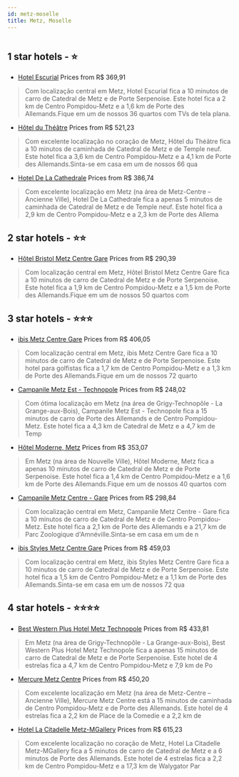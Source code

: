 ```yaml
---
id: metz-moselle
title: Metz, Moselle
---
```


<center><img src="https://i.travelapi.com/hotels/1000000/10000/5900/5801/21347e23_z.jpg" alt="" /></center>


##  1 star hotels - ⭐️

-    [Hotel Escurial](https://us.hurb.com/hotels/metz/hotel-escurial-HT-DG5Q?cmp=18055) Prices from R$ 369,91
   > Com localização central em Metz, Hotel Escurial fica a 10 minutos de carro de Catedral de Metz e de Porte Serpenoise.  Este hotel fica a 2 km de Centro Pompidou-Metz e a 1,6 km de Porte des Allemands.Fique em um de nossos 36 quartos com TVs de tela plana.
-    [Hôtel du Théâtre](https://us.hurb.com/hotels/metz/hotel-du-theatre-HT-WM2I?cmp=18055) Prices from R$ 521,23
   > Com excelente localização no coração de Metz, Hôtel du Théâtre fica a 10 minutos de caminhada de Catedral de Metz e de Temple neuf.  Este hotel fica a 3,6 km de Centro Pompidou-Metz e a 4,1 km de Porte des Allemands.Sinta-se em casa em um de nossos 66 qua
-    [Hotel De La Cathedrale](https://us.hurb.com/hotels/metz/hotel-de-la-cathedrale-HT-SJ9J?cmp=18055) Prices from R$ 386,74
   > Com excelente localização em Metz (na área de Metz-Centre – Ancienne Ville), Hotel De La Cathedrale fica a apenas 5 minutos de caminhada de Catedral de Metz e de Temple neuf.  Este hotel fica a 2,9 km de Centro Pompidou-Metz e a 2,3 km de Porte des Allema

##  2 star hotels - ⭐️⭐️

-    [Hôtel Bristol Metz Centre Gare](https://us.hurb.com/hotels/metz/hotel-bristol-metz-centre-gare-HT-A2FQ?cmp=18055) Prices from R$ 290,39
   > Com localização central em Metz, Hôtel Bristol Metz Centre Gare fica a 10 minutos de carro de Catedral de Metz e de Porte Serpenoise.  Este hotel fica a 1,9 km de Centro Pompidou-Metz e a 1,5 km de Porte des Allemands.Fique em um de nossos 50 quartos com 

##  3 star hotels - ⭐️⭐️⭐️

-    [ibis Metz Centre Gare](https://us.hurb.com/hotels/metz/ibis-metz-centre-gare-HT-1ESB?cmp=18055) Prices from R$ 406,05
   > Com localização central em Metz, ibis Metz Centre Gare fica a 10 minutos de carro de Catedral de Metz e de Porte Serpenoise.  Este hotel para golfistas fica a 1,7 km de Centro Pompidou-Metz e a 1,3 km de Porte des Allemands.Fique em um de nossos 72 quarto
-    [Campanile Metz Est - Technopole](https://us.hurb.com/hotels/metz/campanile-metz-est-technopole-HT-7Z2G?cmp=18055) Prices from R$ 248,02
   > Com ótima localização em Metz (na área de Grigy-Technopôle - La Grange-aux-Bois), Campanile Metz Est - Technopole fica a 15 minutos de carro de Porte des Allemands e de Centro Pompidou-Metz.  Este hotel fica a 4,3 km de Catedral de Metz e a 4,7 km de Temp
-    [Hôtel Moderne, Metz](https://us.hurb.com/hotels/metz/hotel-moderne-metz-HT-5QWR?cmp=18055) Prices from R$ 353,07
   > Em Metz (na área de Nouvelle Ville), Hôtel Moderne, Metz fica a apenas 10 minutos de carro de Catedral de Metz e de Porte Serpenoise.  Este hotel fica a 1,4 km de Centro Pompidou-Metz e a 1,6 km de Porte des Allemands.Fique em um de nossos 40 quartos com 
-    [Campanile Metz Centre - Gare](https://us.hurb.com/hotels/metz/campanile-metz-centre-gare-HT-FNKD?cmp=18055) Prices from R$ 298,84
   > Com localização central em Metz, Campanile Metz Centre - Gare fica a 10 minutos de carro de Catedral de Metz e de Centro Pompidou-Metz.  Este hotel fica a 2,1 km de Porte des Allemands e a 21,7 km de Parc Zoologique d'Amnéville.Sinta-se em casa em um de n
-    [ibis Styles Metz Centre Gare](https://us.hurb.com/hotels/metz/ibis-styles-metz-centre-gare-HT-7L60?cmp=18055) Prices from R$ 459,03
   > Com localização central em Metz, ibis Styles Metz Centre Gare fica a 10 minutos de carro de Catedral de Metz e de Porte Serpenoise.  Este hotel fica a 1,5 km de Centro Pompidou-Metz e a 1,1 km de Porte des Allemands.Sinta-se em casa em um de nossos 72 qua

##  4 star hotels - ⭐️⭐️⭐️⭐️

-    [Best Western Plus Hotel Metz Technopole](https://us.hurb.com/hotels/metz/best-western-plus-hotel-metz-technopole-HT-LUZM?cmp=18055) Prices from R$ 433,81
   > Em Metz (na área de Grigy-Technopôle - La Grange-aux-Bois), Best Western Plus Hotel Metz Technopole fica a apenas 15 minutos de carro de Catedral de Metz e de Porte Serpenoise.  Este hotel de 4 estrelas fica a 4,7 km de Centro Pompidou-Metz e 7,9 km de Po
-    [Mercure Metz Centre](https://us.hurb.com/hotels/metz/mercure-metz-centre-HT-VT9P?cmp=18055) Prices from R$ 450,20
   > Com excelente localização em Metz (na área de Metz-Centre – Ancienne Ville), Mercure Metz Centre está a 15 minutos de caminhada de Centro Pompidou-Metz e de Porte des Allemands.  Este hotel de 4 estrelas fica a 2,2 km de Place de la Comedie e a 2,2 km de 
-    [Hotel La Citadelle Metz-MGallery](https://us.hurb.com/hotels/metz/hotel-la-citadelle-metz-mgallery-HT-DN12?cmp=18055) Prices from R$ 615,23
   > Com excelente localização no coração de Metz, Hotel La Citadelle Metz-MGallery fica a 5 minutos de carro de Catedral de Metz e a 6 minutos de Porte des Allemands.  Este hotel de 4 estrelas fica a 2,2 km de Centro Pompidou-Metz e a 17,3 km de Walygator Par
